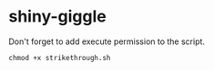 # shiny-giggle


Don't forget to add execute permission to the script. 

`chmod +x strikethrough.sh`
